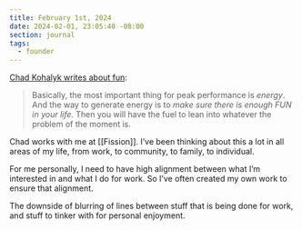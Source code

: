 ```yaml
---
title: February 1st, 2024
date: 2024-02-01, 23:05:40 -08:00
section: journal
tags:
  - founder
---
```

[Chad Kohalyk writes about fun](https://buttondown.email/chadkoh/archive/fun/):

> Basically, the most important thing for peak performance is _energy_. And the way to generate energy is to _make sure there is enough FUN in your life_. Then you will have the fuel to lean into whatever the problem of the moment is.

Chad works with me at [[Fission]]. I’ve been thinking about this a lot in all areas of my life, from work, to community, to family, to individual. 

For me personally, I need to have high alignment between what I’m interested in and what I do for work. So I’ve often created my own work to ensure that alignment.

The downside of blurring of lines between stuff that is being done for work, and stuff to tinker with for personal enjoyment. 

